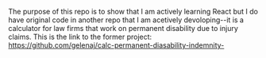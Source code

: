 
The purpose of this repo is to show that I am actively learning React but I do have original code in another repo that I am acetively devoloping--it is a calculator for law firms that work on permanent disability due to injury claims. This is the link to the former project: https://github.com/gelenaj/calc-permanent-diasability-indemnity-
